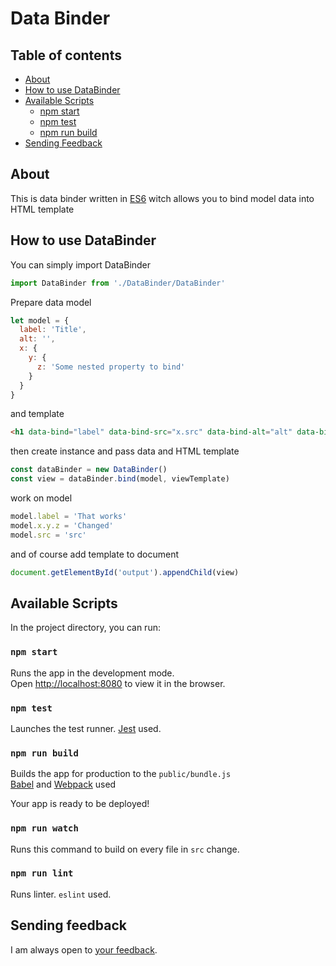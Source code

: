 # Data Binder

## Table of contents

- [About](#about)
- [How to use DataBinder](#how-to-use)
- [Available Scripts](#available-scripts)
  - [npm start](#npm-start)
  - [npm test](#npm-test)
  - [npm run build](#npm-run-build)
- [Sending Feedback](#sending-feedback)

## About

This is data binder written in [ES6](http://es6-features.org) witch allows you to bind model data into HTML template

## How to use DataBinder

You can simply import DataBinder

```js
import DataBinder from './DataBinder/DataBinder'
```

Prepare data model

```js
let model = {
  label: 'Title',
  alt: '',
  x: {
    y: {
      z: 'Some nested property to bind'
    }
  }
}
```

and template

```html
<h1 data-bind="label" data-bind-src="x.src" data-bind-alt="alt" data-bind-title="x.y.z"></h1>
```

then create instance and pass data and HTML template

```js
const dataBinder = new DataBinder()
const view = dataBinder.bind(model, viewTemplate)
```

work on model

```js
model.label = 'That works'
model.x.y.z = 'Changed'
model.src = 'src'
```

and of course add template to document

```js
document.getElementById('output').appendChild(view)
```

## Available Scripts

In the project directory, you can run:

### `npm start`

Runs the app in the development mode.<br>
Open [http://localhost:8080](http://localhost:8080) to view it in the browser.

### `npm test`

Launches the test runner. [Jest](https://jestjs.io/) used.<br>

### `npm run build`

Builds the app for production to the `public/bundle.js` <br /> [Babel](https://babeljs.io/) and [Webpack](https://webpack.js.org/) used<br>

Your app is ready to be deployed!

### `npm run watch`

Runs this command to build on every file in `src` change.

### `npm run lint`

Runs linter. `eslint` used.

## Sending feedback

I am always open to [your feedback](https://github.com/loocash3/data-binder/issues).